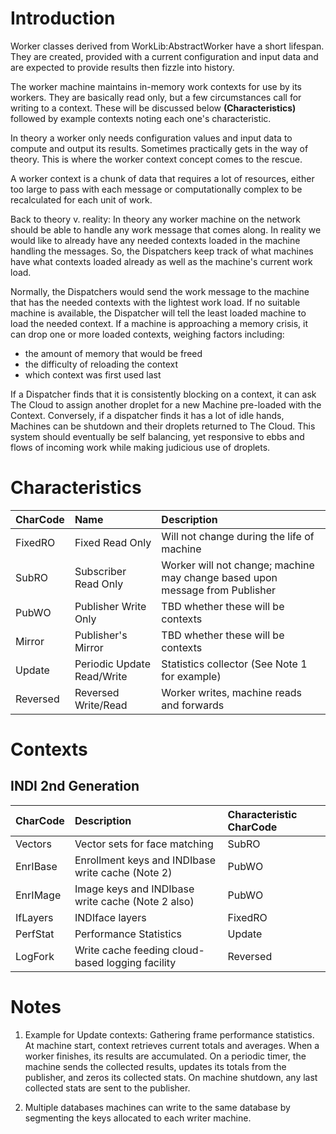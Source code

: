 # Introduction #

Worker classes derived from WorkLib:AbstractWorker
have a short lifespan.
They are created, provided with a current configuration
and input data and are expected to provide results
then fizzle into history.

The worker machine maintains in-memory work contexts for use
by its workers.
They are basically read only, but a few circumstances
call for writing to a context.
These will be discussed below **(Characteristics)** followed by example
contexts noting each one's characteristic.

In theory a worker only needs configuration values and input data
to compute and output its results.
Sometimes practically gets in the way of theory.
This is where the worker context concept comes to the rescue.

A worker context is a chunk of data that requires a lot of
resources, either too large to pass with each message
or computationally complex to be recalculated for each unit of work.

Back to theory v. reality:
In theory any worker machine on the network
should be able to handle any work message that comes along.
In reality we would like to already have any needed contexts
loaded in the machine handling the messages.
So, the Dispatchers keep track of what machines
have what contexts loaded already
as well as the machine's current work load.

Normally, the Dispatchers would send the work message
to the machine that has the needed contexts with the
lightest work load.
If no suitable machine is available, the Dispatcher will
tell the least loaded machine to load the needed context.
If a machine is approaching a memory crisis,
it can drop one or more loaded contexts,
weighing factors including:
  * the amount of memory that would be freed
  * the difficulty of reloading the context
  * which context was first used last

If a Dispatcher finds that it is consistently blocking
on a context, it can ask The Cloud to assign another
droplet for a new Machine pre-loaded with the Context.
Conversely, if a dispatcher finds it has a lot of idle hands,
Machines can be shutdown and their droplets returned to The Cloud.
This system should eventually be self balancing,
yet responsive to ebbs and flows of incoming work
while making judicious use of droplets.


# Characteristics #

| **CharCode** | **Name** | **Description** |
|:-------------|:---------|:----------------|
| FixedRO | Fixed Read Only | Will not change during the life of machine |
| SubRO | Subscriber Read Only | Worker will not change; machine may change based upon message from Publisher |
| PubWO | Publisher Write Only | TBD whether these will be contexts |
| Mirror | Publisher's Mirror |  TBD whether these will be contexts |
| Update | Periodic Update Read/Write | Statistics collector (See Note 1 for example) |
| Reversed | Reversed Write/Read | Worker writes, machine reads and forwards |

# Contexts #

## INDI 2nd Generation ##

| **CharCode** | **Description** | **Characteristic CharCode** |
|:-------------|:----------------|:----------------------------|
| Vectors | Vector sets for face matching | SubRO |
| EnrIBase | Enrollment keys and INDIbase write cache (Note 2) | PubWO |
| EnrIMage | Image keys and INDIbase write cache (Note 2 also) | PubWO |
| IfLayers | INDIface layers | FixedRO |
| PerfStat | Performance Statistics | Update |
| LogFork | Write cache feeding cloud-based logging facility | Reversed |

# Notes #

1. Example for Update contexts: Gathering frame performance statistics.
At machine start, context retrieves current totals and averages.
When a worker finishes, its results are accumulated.
On a periodic timer, the machine sends the collected results, updates its totals from the publisher, and zeros its collected stats.
On machine shutdown, any last collected stats are sent to the publisher.

2. Multiple databases machines can write to the same database by segmenting
the keys allocated to each writer machine.